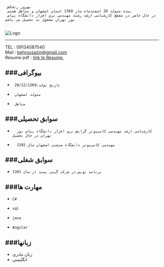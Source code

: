 ﻿### 
```
 بهروز رنجکش
 بنده متولد 20 اسفندماه سار 1369 استان اصفهان و متاهل هستم 
 در حال حاضر در مقطع کارشناسی ارشد رشته مهندسی نرم افزار دانشگاه پیام نور تهران مشغول به تحصیل می باشم
 
```
![Logo](https://github.com/behrouzazin/resume)

---

TEL  : 09134087040 <br/>
Mail : behrouzazin@gmail.com <br/>
Resume pdf : [link to Resume.](https://github.com/behrouzazin/resume) <br/>

###بیوگرافی
---
+      تاریخ تولد:20/12/1369 
+      متولد اصفهان
+      متاهل



###سوابق تحصیلی
---
+       کارشناسی ارشد مهندسی کامپیوتر گرایش نرم افزار دانشگاه پیام نور تهران در حال تحصیل
+       مهندسی کامپیوتر دانشگاه صنعتی اصفهان سال 1392



###سوابق شغلی
---
+     برنامه نویس در شرکت گیتی پسند از سال 1391



###مهارت ها
---
+     C#
  
+     sql

+     java

+     Angular


###زبانها
---
+    زبان مادری
+    انگلیسی

